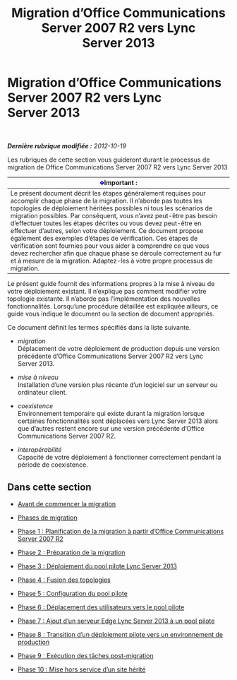 ﻿---
title: Migration d’Office Communications Server 2007 R2 vers Lync Server 2013
TOCTitle: Migration d’Office Communications Server 2007 R2 vers Lync Server 2013
ms:assetid: f3fa4f5f-e9a2-4fb7-a12d-20f04173e697
ms:mtpsurl: https://technet.microsoft.com/fr-fr/library/JJ205375(v=OCS.15)
ms:contentKeyID: 49299354
ms.date: 05/20/2016
mtps_version: v=OCS.15
ms.translationtype: HT
---

# Migration d’Office Communications Server 2007 R2 vers Lync Server 2013

 

_**Dernière rubrique modifiée :** 2012-10-19_

Les rubriques de cette section vous guideront durant le processus de migration de Office Communications Server 2007 R2 vers Lync Server 2013

<table>
<thead>
<tr class="header">
<th><img src="images/Gg425917.important(OCS.15).gif" title="important" alt="important" />Important :</th>
</tr>
</thead>
<tbody>
<tr class="odd">
<td>Le présent document décrit les étapes généralement requises pour accomplir chaque phase de la migration. Il n’aborde pas toutes les topologies de déploiement héritées possibles ni tous les scénarios de migration possibles. Par conséquent, vous n’avez peut-être pas besoin d’effectuer toutes les étapes décrites ou vous devez peut-être en effectuer d’autres, selon votre déploiement. Ce document propose également des exemples d’étapes de vérification. Ces étapes de vérification sont fournies pour vous aider à comprendre ce que vous devez rechercher afin que chaque phase se déroule correctement au fur et à mesure de la migration. Adaptez-les à votre propre processus de migration.</td>
</tr>
</tbody>
</table>


Le présent guide fournit des informations propres à la mise à niveau de votre déploiement existant. Il n’explique pas comment modifier votre topologie existante. Il n’aborde pas l’implémentation des nouvelles fonctionnalités. Lorsqu’une procédure détaillée est expliquée ailleurs, ce guide vous indique le document ou la section de document appropriés.

Ce document définit les termes spécifiés dans la liste suivante.

  - *migration*   
    Déplacement de votre déploiement de production depuis une version précédente d’Office Communications Server 2007 R2 vers Lync Server 2013.

<!-- end list -->

  - *mise à niveau*   
    Installation d’une version plus récente d’un logiciel sur un serveur ou ordinateur client.

<!-- end list -->

  - *coexistence*   
    Environnement temporaire qui existe durant la migration lorsque certaines fonctionnalités sont déplacées vers Lync Server 2013 alors que d’autres restent encore sur une version précédente d’Office Communications Server 2007 R2.

<!-- end list -->

  - *interopérabilité*   
    Capacité de votre déploiement à fonctionner correctement pendant la période de coexistence.

## Dans cette section

  - [Avant de commencer la migration](before-you-begin-the-migration_1.md)

  - [Phases de migration](migration-phases_1.md)

  - [Phase 1 : Planification de la migration à partir d’Office Communications Server 2007 R2](phase-1-plan-your-migration-from-office-communications-server-2007-r2.md)

  - [Phase 2 : Préparation de la migration](phase-2-prepare-for-migration_1.md)

  - [Phase 3 : Déploiement du pool pilote Lync Server 2013](phase-3-deploy-lync-server-2013-pilot-pool_1.md)

  - [Phase 4 : Fusion des topologies](phase-4-merge-topologies.md)

  - [Phase 5 : Configuration du pool pilote](phase-5-configure-the-pilot-pool.md)

  - [Phase 6 : Déplacement des utilisateurs vers le pool pilote](phase-6-move-users-to-the-pilot-pool.md)

  - [Phase 7 : Ajout d’un serveur Edge Lync Server 2013 à un pool pilote](phase-7-add-lync-server-2013-edge-server-to-pilot-pool.md)

  - [Phase 8 : Transition d’un déploiement pilote vers un environnement de production](phase-8-move-from-pilot-deployment-into-production.md)

  - [Phase 9 : Exécution des tâches post-migration](phase-9-complete-post-migration-tasks.md)

  - [Phase 10 : Mise hors service d’un site hérité](phase-10-decommission-legacy-site.md)

